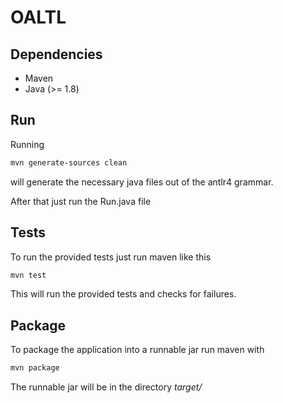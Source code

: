 # OALTL

## Dependencies

* Maven
* Java (>= 1.8)

## Run

Running 

```bash
mvn generate-sources clean
```

will generate the necessary java files out of the antlr4 grammar.

After that just run the Run.java file

## Tests

To run the provided tests just run maven like this

```bash
mvn test
```

This will run the provided tests and checks for failures.

## Package

To package the application into a runnable jar run maven with

```bash
mvn package
```

The runnable jar will be in the directory *target/*
